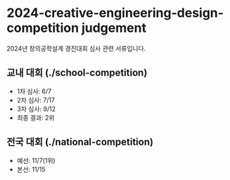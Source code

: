 # 2024-creative-engineering-design-competition judgement

2024년 창의공학설계 경진대회 심사 관련 서류입니다.

## 교내 대회 (./school-competition)

- 1차 심사: 6/7
- 2차 심사: 7/17
- 3차 심사: 9/12
- 최종 결과: 2위

## 전국 대회 (./national-competition)

- 예선: 11/7(1위)
- 본선: 11/15
